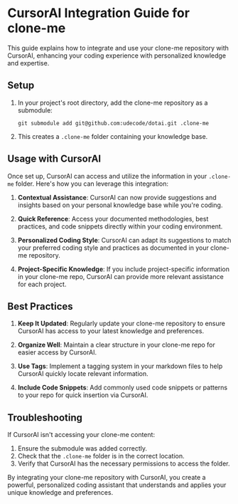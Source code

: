 # CursorAI Integration Guide for clone-me

This guide explains how to integrate and use your clone-me repository with CursorAI, enhancing your coding experience with personalized knowledge and expertise.

## Setup

1. In your project's root directory, add the clone-me repository as a submodule:
   ```
   git submodule add git@github.com:udecode/dotai.git .clone-me
   ```
2. This creates a `.clone-me` folder containing your knowledge base.

## Usage with CursorAI

Once set up, CursorAI can access and utilize the information in your `.clone-me` folder. Here's how you can leverage this integration:

1. **Contextual Assistance**: CursorAI can now provide suggestions and insights based on your personal knowledge base while you're coding.

2. **Quick Reference**: Access your documented methodologies, best practices, and code snippets directly within your coding environment.

3. **Personalized Coding Style**: CursorAI can adapt its suggestions to match your preferred coding style and practices as documented in your clone-me repository.

4. **Project-Specific Knowledge**: If you include project-specific information in your clone-me repo, CursorAI can provide more relevant assistance for each project.

## Best Practices

1. **Keep It Updated**: Regularly update your clone-me repository to ensure CursorAI has access to your latest knowledge and preferences.

2. **Organize Well**: Maintain a clear structure in your clone-me repo for easier access by CursorAI.

3. **Use Tags**: Implement a tagging system in your markdown files to help CursorAI quickly locate relevant information.

4. **Include Code Snippets**: Add commonly used code snippets or patterns to your repo for quick insertion via CursorAI.

## Troubleshooting

If CursorAI isn't accessing your clone-me content:

1. Ensure the submodule was added correctly.
2. Check that the `.clone-me` folder is in the correct location.
3. Verify that CursorAI has the necessary permissions to access the folder.

By integrating your clone-me repository with CursorAI, you create a powerful, personalized coding assistant that understands and applies your unique knowledge and preferences.